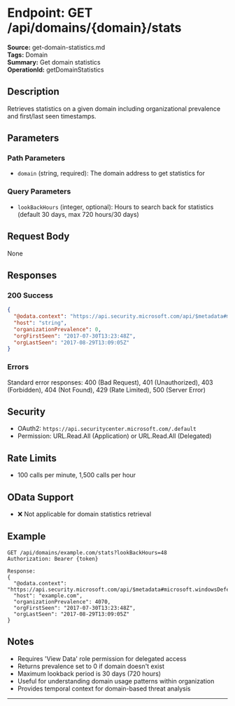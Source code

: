 # Endpoint: GET /api/domains/{domain}/stats

**Source:** get-domain-statistics.md  
**Tags:** Domain  
**Summary:** Get domain statistics  
**OperationId:** getDomainStatistics

## Description
Retrieves statistics on a given domain including organizational prevalence and first/last seen timestamps.

## Parameters
### Path Parameters
- `domain` (string, required): The domain address to get statistics for

### Query Parameters
- `lookBackHours` (integer, optional): Hours to search back for statistics (default 30 days, max 720 hours/30 days)

## Request Body
None

## Responses
### 200 Success
```json
{
  "@odata.context": "https://api.security.microsoft.com/api/$metadata#microsoft.windowsDefenderATP.api.InOrgDomainStats",
  "host": "string",
  "organizationPrevalence": 0,
  "orgFirstSeen": "2017-07-30T13:23:48Z",
  "orgLastSeen": "2017-08-29T13:09:05Z"
}
```

### Errors
Standard error responses: 400 (Bad Request), 401 (Unauthorized), 403 (Forbidden), 404 (Not Found), 429 (Rate Limited), 500 (Server Error)

## Security
- OAuth2: `https://api.securitycenter.microsoft.com/.default`
- Permission: URL.Read.All (Application) or URL.Read.All (Delegated)

## Rate Limits
- 100 calls per minute, 1,500 calls per hour

## OData Support
- ❌ Not applicable for domain statistics retrieval

## Example
```http
GET /api/domains/example.com/stats?lookBackHours=48
Authorization: Bearer {token}

Response:
{
  "@odata.context": "https://api.security.microsoft.com/api/$metadata#microsoft.windowsDefenderATP.api.InOrgDomainStats",
  "host": "example.com",
  "organizationPrevalence": 4070,
  "orgFirstSeen": "2017-07-30T13:23:48Z",
  "orgLastSeen": "2017-08-29T13:09:05Z"
}
```

## Notes
- Requires 'View Data' role permission for delegated access
- Returns prevalence set to 0 if domain doesn't exist
- Maximum lookback period is 30 days (720 hours)
- Useful for understanding domain usage patterns within organization
- Provides temporal context for domain-based threat analysis

---
